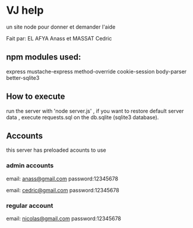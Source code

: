 # VJ help 
un site node pour donner et demander l'aide

Fait par: EL AFYA Anass et MASSAT Cedric

## npm modules used:
express
mustache-express
method-override
cookie-session
body-parser
better-sqlite3

## How to execute
run the server with 'node server.js' , if you want to restore default server data , execute requests.sql on the db.sqlite (sqlite3 database).
## Accounts
this server has preloaded acounts to use
### admin accounts
email: anass@gmail.com password:12345678

email: cedric@gmail.com password:12345678
### regular account

email: nicolas@gmail.com password:12345678
